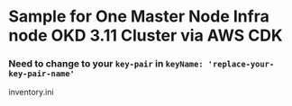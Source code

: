 # Sample for One Master Node Infra node OKD 3.11 Cluster via AWS CDK
### Need to change to your `key-pair` in `keyName: 'replace-your-key-pair-name'`


inventory.ini